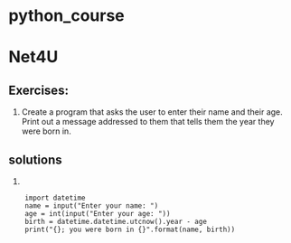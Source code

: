 # python_course

Net4U
=====
 
Exercises: 
---------

1.  Create a program that asks the user to enter their name and their age. 
Print out a message addressed to them that tells them the year they were born in. 
 
 
solutions
----------
 
1. 
```
    import datetime 
    name = input("Enter your name: ") 
    age = int(input("Enter your age: ")) 
    birth = datetime.datetime.utcnow().year - age 
    print("{}; you were born in {}".format(name, birth))
```
